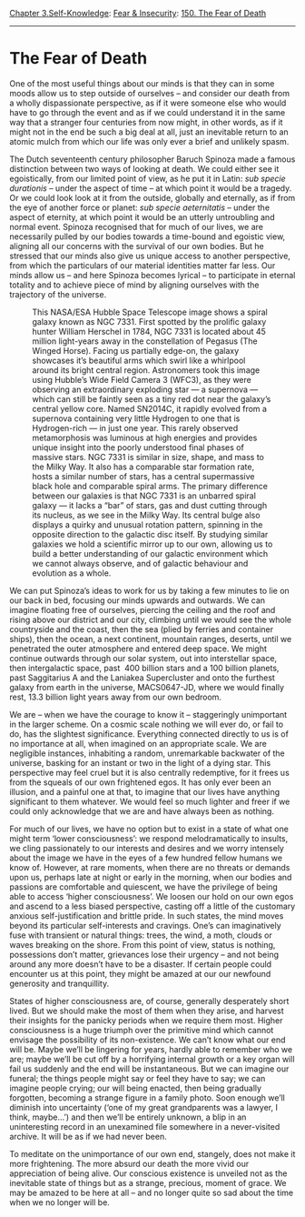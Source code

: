 [Chapter 3.Self-Knowledge](https://www.theschooloflife.com/thebookoflife/category/self-knowledge/): [Fear & Insecurity](https://www.theschooloflife.com/thebookoflife/category/self-knowledge/fear-insecurity/): [150. The Fear of Death](https://www.theschooloflife.com/thebookoflife/the-fear-of-death/)

* * *

# The Fear of Death

One of the most useful things about our minds is that they can in some moods allow us to step outside of ourselves – and consider our death from a wholly dispassionate perspective, as if it were someone else who would have to go through the event and as if we could understand it in the same way that a stranger four centuries from now might, in other words, as if it might not in the end be such a big deal at all, just an inevitable return to an atomic mulch from which our life was only ever a brief and unlikely spasm.&nbsp;

The Dutch seventeenth century philosopher Baruch Spinoza made a famous distinction between two ways of looking at death. We could either see it egoistically, from our limited point of view, as he put it in Latin: _sub specie durationis_ – under the aspect of time – at which point it would be a tragedy. Or we could look look at it from the outside, globally and eternally, as if from the eye of another force or planet: _sub specie aeternitatis_ – under the aspect of eternity, at which point it would be an utterly untroubling and normal event. Spinoza recognised that for much of our lives, we are necessarily pulled by our bodies towards a time-bound and egoistic view, aligning all our concerns with the survival of our own bodies. But he stressed that our minds also give us unique access to another perspective, from which the particulars of our material identities matter far less. Our minds allow us – and here Spinoza becomes lyrical – to participate in eternal totality and to achieve piece of mind by aligning ourselves with the trajectory of the universe.

<figure class="aligncenter"><img src="https://www.theschooloflife.com/thebookoflife/wp-content/uploads/2020/02/potw1805a-1024x766.jpg" alt="" class="wp-image-24080" srcset="https://www.theschooloflife.com/thebookoflife/wp-content/uploads/2020/02/potw1805a-1024x766.jpg 1024w, https://www.theschooloflife.com/thebookoflife/wp-content/uploads/2020/02/potw1805a-300x224.jpg 300w, https://www.theschooloflife.com/thebookoflife/wp-content/uploads/2020/02/potw1805a-768x574.jpg 768w, https://www.theschooloflife.com/thebookoflife/wp-content/uploads/2020/02/potw1805a.jpg 1280w" sizes="(max-width: 1024px) 100vw, 1024px"><figcaption>This NASA/ESA Hubble Space Telescope image shows a spiral galaxy known as NGC 7331. First spotted by the prolific galaxy hunter William Herschel in 1784, NGC 7331 is located about 45 million light-years away in the constellation of Pegasus (The Winged Horse). Facing us partially edge-on, the galaxy showcases it’s beautiful arms which swirl like a whirlpool around its bright central region. Astronomers took this image using Hubble’s Wide Field Camera 3 (WFC3), as they were observing an extraordinary exploding star — a supernova — which can still be faintly seen as a tiny red dot near the galaxy’s central yellow core. Named SN2014C, it rapidly evolved from a supernova containing very little Hydrogen to one that is Hydrogen-rich — in just one year. This rarely observed metamorphosis was luminous at high energies and provides unique insight into the poorly understood final phases of massive stars. NGC 7331 is similar in size, shape, and mass to the Milky Way. It also has a comparable star formation rate, hosts a similar number of stars, has a central supermassive black hole and comparable spiral arms. The primary difference between our galaxies is that NGC 7331 is an unbarred spiral galaxy — it lacks a “bar” of stars, gas and dust cutting through its nucleus, as we see in the Milky Way. Its central bulge also displays a quirky and unusual rotation pattern, spinning in the opposite direction to the galactic disc itself. By studying similar galaxies we hold a scientific mirror up to our own, allowing us to build a better understanding of our galactic environment which we cannot always observe, and of galactic behaviour and evolution as a whole.</figcaption></figure>

We can put Spinoza’s ideas to work for us by taking a few minutes to lie on our back in bed, focusing our minds upwards and outwards. We can imagine floating free of ourselves, piercing the ceiling and the roof and rising above our district and our city, climbing until we would see the whole countryside and the coast, then the sea (plied by ferries and container ships), then the ocean, a next continent, mountain ranges, deserts, until we penetrated the outer atmosphere and entered deep space. We might continue outwards through our solar system, out into interstellar space, then intergalactic space, past&nbsp; 400 billion stars and a 100 billion planets, past Saggitarius A and the Laniakea Supercluster and onto the furthest galaxy from earth in the universe, MACS0647-JD, where we would finally rest, 13.3 billion light years away from our own bedroom.

We are – when we have the courage to know it – staggeringly unimportant in the larger scheme. On a cosmic scale nothing we will ever do, or fail to do, has the slightest significance. Everything connected directly to us is of no importance at all, when imagined on an appropriate scale. We are negligible instances, inhabiting a random, unremarkable backwater of the universe, basking for an instant or two in the light of a dying star. This perspective may feel cruel but it is also centrally redemptive, for it frees us from the squeals of our own frightened egos. It has only ever been an illusion, and a painful one at that, to imagine that our lives have anything significant to them whatever. We would feel so much lighter and freer if we could only acknowledge that we are and have always been as nothing.

For much of our lives, we have no option but to exist in a state of what one might term ‘lower consciousness’: we respond melodramatically to insults, we cling passionately to our interests and desires and we worry intensely about the image we have in the eyes of a few hundred fellow humans we know of. However, at rare moments, when there are no threats or demands upon us, perhaps late at night or early in the morning, when our bodies and passions are comfortable and quiescent, we have the privilege of being able to access ‘higher consciousness’. We loosen our hold on our own egos and ascend to a less biased perspective, casting off a little of the customary anxious self-justification and brittle pride. In such states, the mind moves beyond its particular self-interests and cravings. One’s can imaginatively fuse with transient or natural things: trees, the wind, a moth, clouds or waves breaking on the shore. From this point of view, status is nothing, possessions don’t matter, grievances lose their urgency – and not being around any more doesn’t have to be a disaster. If certain people could encounter us at this point, they might be amazed at our our newfound generosity and tranquillity.&nbsp;

States of higher consciousness are, of course, generally desperately short lived. But we should make the most of them when they arise, and harvest their insights for the panicky periods when we require them most. Higher consciousness is a huge triumph over the primitive mind which cannot envisage the possibility of its non-existence. We can’t know what our end will be. Maybe we’ll be lingering for years, hardly able to remember who we are; maybe we’ll be cut off by a horrifying internal growth or a key organ will fail us suddenly and the end will be instantaneous. But we can imagine our funeral; the things people might say or feel they have to say; we can imagine people crying; our will being enacted, then being gradually forgotten, becoming a strange figure in a family photo. Soon enough we’ll diminish into uncertainty (‘one of my great grandparents was a lawyer, I think, maybe…’) and then we’ll be entirely unknown, a blip in an uninteresting record in an unexamined file somewhere in a never-visited archive. It will be as if we had never been.

To meditate on the unimportance of our own end, stangely, does not make it more frightening. The more absurd our death the more vivid our appreciation of being alive. Our conscious existence is unveiled not as the inevitable state of things but as a strange, precious, moment of grace. We may be amazed to be here at all – and no longer quite so sad about the time when we no longer will be.

